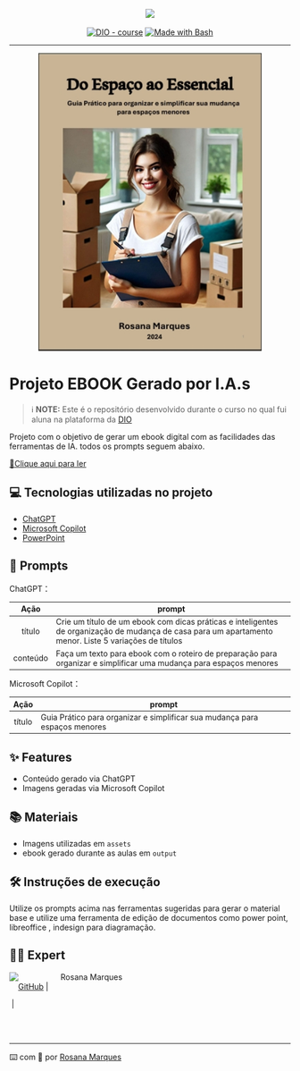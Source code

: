 <p align="center">
    <img width="100" src=".github/assets/banner.png">
</p>


<p align="center">
<a href="https://dio.me/"><img src="https://img.shields.io/badge/DIO-Course-28DA77?logo=youtube" alt="DIO - course"></a>
<a href="https://www.gnu.org/software/bash/" title="Go to Bash homepage"><img src="https://img.shields.io/badge/Prompt-Project-blue?logo=gnu-bash&amp;logoColor=white" alt="Made with Bash"></a></p>

-------


<p align="center">
<img 
    src="./assets/Capa Ebook.png"
    width="400"  
/>
</p>

# Projeto EBOOK Gerado por I.A.s


 > ℹ️ **NOTE:** Este é o repositório desenvolvido durante o curso no qual fui aluna na plataforma da [DIO](https://dio.me)

Projeto com o objetivo de gerar um ebook digital com as facilidades das ferramentas de IA. todos os prompts
seguem abaixo.

<a href="https://github.com/RMQS/prompts-recipe-to-create-a-ebook/blob/main/output/E-book%20Do%20Espa%C3%A7o%20ao%20Essencial%20-%20Sua%20mudan%C3%A7a%20para%20espa%C3%A7os%20menores.pdf" title="View PDF now"> 📕Clique aqui para ler</a>

## 💻 Tecnologias utilizadas no projeto

- [ChatGPT](https://chat.openai.com/) 
- [Microsoft Copilot](https://copilot.microsoft.com/)
- [PowerPoint](https://www.microsoft.com/en/microsoft-365/powerpoint)

## 🧠 Prompts


ChatGPT：

|   Ação   | prompt                                                                                                                                                                                                                                                                         |
| :------: | ------------------------------------------------------------------------------------------------------------------------------------------------------------------------------------------------------------------------------------------------------------------------------ |
|  título  | Crie um título de um ebook com dicas práticas e inteligentes de organização de mudança de casa para um apartamento menor. Liste 5 variações de títulos                                                        |
| conteúdo | Faça um texto para ebook com o roteiro de preparação para organizar e simplificar uma mudança para espaços menores |


Microsoft Copilot：

|  Ação  | prompt                                                                                 |
| :----: | -------------------------------------------------------------------------------------- |
| título | Guia Prático para organizar e simplificar sua mudança para espaços menores |

## ✨ Features

- Conteúdo gerado via ChatGPT
- Imagens geradas via Microsoft Copilot

## 📚 Materiais

- Imagens utilizadas em `assets`
- ebook gerado durante as aulas em `output`

## 🛠️ Instruções de execução

Utilize os prompts acima nas ferramentas sugeridas para gerar o material base e utilize uma ferramenta de edição de documentos como power point, libreoffice , indesign para diagramação.

## 👨‍💻 Expert

<p>
    <img 
      align=left 
      margin=10 
      width=80 
      src="https://img.freepik.com/fotos-gratis/conceito-de-colagem-de-avatar-metaverso_52683-96429.jpg?t=st=1735485954~exp=1735489554~hmac=32829ad525f2c00f1e3c2be89b41e0a46fd8e273c4a34497a55ffd4981bbbdda&w=740"
    />
    <p>&nbsp&nbsp&nbspRosana Marques<br>
    &nbsp&nbsp&nbsp
    <a href="https://github.com/RMQS">
    GitHub</a>&nbsp;|&nbsp;
   
&nbsp;|&nbsp;</p>
</p>
<br/><br/>
<p>

---

⌨️ com 💛 por [Rosana Marques](https://github.com/RMQS)
